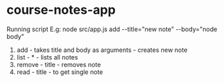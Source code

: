 # course-notes-app

Running script
E.g: node src/app.js add --title="new note" --body="node body"

1. add - takes title and body as arguments - creates new note
2. list - \* - lists all notes
3. remove - title - removes note
4. read - title - to get single note
